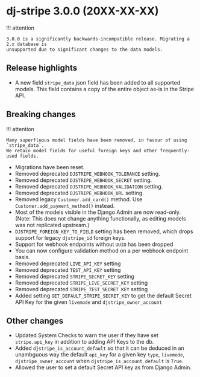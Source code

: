 # dj-stripe 3.0.0 (20XX-XX-XX)

!!! attention

    3.0.0 is a significantly backwards-incompatible release. Migrating a 2.x database is
    unsupported due to significant changes to the data models.

## Release highlights

-   A new field `stripe_data` json field has been added to all
    supported models. This field contains a copy of the entire object as-is in the Stripe
    API.

## Breaking changes


!!! attention

    Many superfluous model fields have been removed, in favour of using `stripe_data`.
    We retain model fields for useful foreign keys and other frequently-used fields.

-   Migrations have been reset.
-   Removed deprecated `DJSTRIPE_WEBHOOK_TOLERANCE` setting.
-   Removed deprecated `DJSTRIPE_WEBHOOK_SECRET` setting.
-   Removed deprecated `DJSTRIPE_WEBHOOK_VALIDATION` setting.
-   Removed deprecated `DJSTRIPE_WEBHOOK_URL` setting.
-   Removed legacy `Customer.add_card()` method. Use `Custoner.add_payment_method()` instead.
-   Most of the models visible in the Django Admin are now read-only. (Note: This does
    not change anything functionally, as editing models was not replicated upstream.)
-   `DJSTRIPE_FOREIGN_KEY_TO_FIELD` setting has been removed, which drops support for
    legacy `djstripe_id` foreign keys.
- Support for webhook endpoints without `UUID` has been dropped
- You can now configure validation method on a per webhook endpoint basis.
- Removed deprecated `LIVE_API_KEY` setting
- Removed deprecated `TEST_API_KEY` setting
- Removed deprecated `STRIPE_SECRET_KEY` setting
- Removed deprecated `STRIPE_LIVE_SECRET_KEY` setting
- Removed deprecated `STRIPE_TEST_SECRET_KEY` setting
- Added setting `GET_DEFAULT_STRIPE_SECRET_KEY` to get the default Secret API Key for the given `livemode` and `djstripe_owner_account`


## Other changes
- Updated System Checks to warn the user if they have set   `stripe.api_key` in addition to adding API Keys to the db.
- Added `djstripe_is_account_default` so that it can be deduced in an unambguous way the default `api_key` for a given key `type`, `livemode`, `djstripe_owner_account` when `djstripe_is_account_default` is `True`.
- Allowed the user to set a default Secret API key as from Django Admin.
